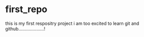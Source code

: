 # first_repo
this is my first respositry project
i am too excited to learn git and github....................!
